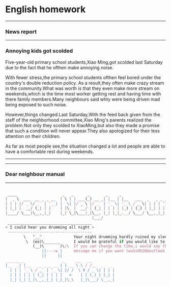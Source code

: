 # English homework
---
### News report
---
### Annoying kids got scolded
Five-year-old primary school students,Xiao Ming,got scolded last Saturday due to the fact that he ofthen make annoying noise.

With fewer stress,the primary school students ofthen feel bored under the country's double reduction policy. As a result,they often make crazy stream in the community.What was worth is that they even make more stream on weekends,which is the time most worker getting rest and having time with there family members.Many neighbours said whty were being driven mad being exposed to such noise.

However,things changed.Last Saturday,With the feed back given from the staff of the neighborhood committee,Xiao Ming's parents realized the problem.Not only they scolded to XiaoMing,but also they made a promise that such a condition will never appear.They also apologized for their less attention on their children. 

As far as most people see,the situation changed a lot and people are able to have a comfortable rest during weekends.

---
---
### Dear neighbour manual
---
```javascript

 ____                    _   _      _       _     _                      
|  _ \  ___  __ _ _ __  | \ | | ___(_) __ _| |__ | |__   ___  _   _ _ __ 
| | | |/ _ \/ _` | '__| |  \| |/ _ \ |/ _` | '_ \| '_ \ / _ \| | | | '__|
| |_| |  __/ (_| | |    | |\  |  __/ | (_| | | | | |_) | (_) | |_| | |   
|____/ \___|\__,_|_|    |_| \_|\___|_|\__, |_| |_|_.__/ \___/ \__,_|_|   
                                      |___/                              
 _____________________________________ 
< I could hear you drumming all night >
 ------------------------------------- 
        \   ^__^              Your night drumming hardly ruined my sleep:(
         \  (oo)\_______      I would be grateful if you would like to change your drumming time:)
            (__)\       )\/\  If you can change the time,i would say that's a great music
                ||----w |     message me if you want lew1s0620@outlook.com
                ||     ||
 _____ _                 _     __   __          
|_   _| |__   __ _ _ __ | | __ \ \ / /__  _   _ 
  | | | '_ \ / _` | '_ \| |/ /  \ V / _ \| | | |
  | | | | | | (_| | | | |   <    | | (_) | |_| |
  |_| |_| |_|\__,_|_| |_|_|\_\   |_|\___/ \__,_|
                                                
```
